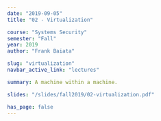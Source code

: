 ```yaml
---
date: "2019-09-05"
title: "02 - Virtualization"

course: "Systems Security"
semester: "Fall"
year: 2019
author: "Frank Baiata"

slug: "virtualization"
navbar_active_link: "lectures"

summary: A machine within a machine.  

slides: "/slides/fall2019/02-virtualization.pdf"

has_page: false
---
```

